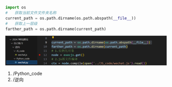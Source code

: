 ~~~python
import os
#	获取当前文件文件夹名称
current_path = os.path.dirname(os.path.abspath(__file__))
#	获取上一层级
farther_path = os.path.dirname(current_path)
~~~

![image-20240927104933594](img/image-20240927104933594.png)

1. /Python_code
2. /逆向